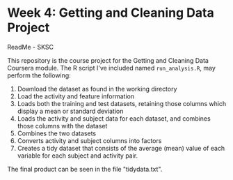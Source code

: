 # Week 4: Getting and Cleaning Data Project
ReadMe - SKSC

This repository is the course project for the Getting and Cleaning Data Coursera module.
The R script I've included named `run_analysis.R`, may perform the following:

1. Download the dataset as found in the working directory
2. Load the activity and feature information
3. Loads both the training and test datasets, retaining those columns which display a mean or standard deviation
4. Loads the activity and subject data for each dataset, and combines those columns with the dataset
5. Combines the two datasets
6. Converts activity and subject columns into factors
7. Creates a tidy dataset that consists of the average (mean) value of each variable for each subject and activity pair.

The final product can be seen in the file "tidydata.txt".
